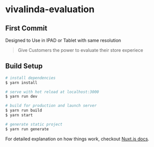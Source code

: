 # vivalinda-evaluation

## First Commit
Designed to Use in IPAD or Tablet with same resolution

> Give Customers the power to evaluate their store experiece 

## Build Setup

``` bash
# install dependencies
$ yarn install

# serve with hot reload at localhost:3000
$ yarn run dev

# build for production and launch server
$ yarn run build
$ yarn start

# generate static project
$ yarn run generate
```

For detailed explanation on how things work, checkout [Nuxt.js docs](https://nuxtjs.org).
